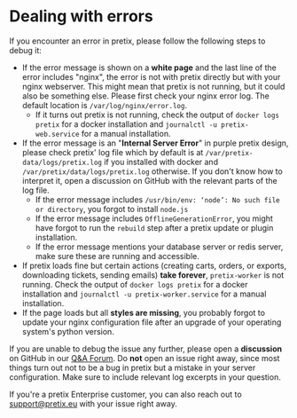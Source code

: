 # Dealing with errors

If you encounter an error in pretix, please follow the following steps to debug it:

-   If the error message is shown on a **white page** and the last line of the error includes "nginx", the error is not with pretix directly but with your nginx webserver. This might mean that pretix is not running, but it could also be something else. Please first check your nginx error log. The default location is `/var/log/nginx/error.log`.
    -   If it turns out pretix is not running, check the output of `docker logs pretix` for a docker installation and `journalctl -u pretix-web.service` for a manual installation.
-   If the error message is an "**Internal Server Error**" in purple pretix design, please check pretix' log file which by default is at `/var/pretix-data/logs/pretix.log` if you installed with docker and `/var/pretix/data/logs/pretix.log` otherwise. If you don't know how to interpret it, open a discussion on GitHub with the relevant parts of the log file.
    -   If the error message includes `/usr/bin/env: ‘node’: No such file or directory`, you forgot to install `node.js`
    -   If the error message includes `OfflineGenerationError`, you might have forgot to run the `rebuild` step after a pretix update or plugin installation.
    -   If the error message mentions your database server or redis server, make sure these are running and accessible.
-   If pretix loads fine but certain actions (creating carts, orders, or exports, downloading tickets, sending emails) **take forever**, `pretix-worker` is not running. Check the output of `docker logs pretix` for a docker installation and `journalctl -u pretix-worker.service` for a manual installation.
-   If the page loads but all **styles are missing**, you probably forgot to update your nginx configuration file after an upgrade of your operating system's python version.

If you are unable to debug the issue any further, please open a **discussion** on GitHub in our [Q&A Forum](https://github.com/pretix/pretix/discussions/categories/q-a). Do **not** open an issue right away, since most things turn out not to be a bug in pretix but a mistake in your server configuration. Make sure to include relevant log excerpts in your question.

If you're a pretix Enterprise customer, you can also reach out to <support@pretix.eu> with your issue right away.
